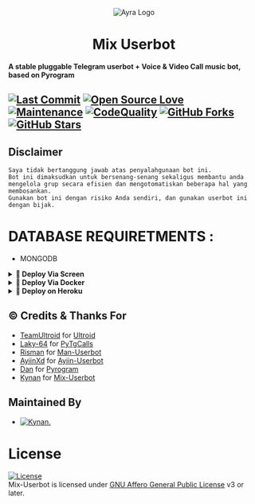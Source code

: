<p align="center">
  <img src="https://telegra.ph//file/19b336da463a05d7d8f8c.jpg" alt="Ayra Logo">
</p>
<h1 align="center">
  <b>Mix Userbot</b>
</h1>

<b>A stable pluggable Telegram userbot + Voice & Video Call music bot, based on Pyrogram</b>


[![Last Commit](https://img.shields.io/github/last-commit/naya1503/Mix-Userbot?color=red&logo=github&logoColor=blue&style=for-the-badge)](https://github.com/naya1503/Mix-Userbot/commits)
[![Open Source Love](https://badges.frapsoft.com/os/v2/open-source.png?v=103)](https://github.com/naya1503/Mix-Userbot)
[![Maintenance](https://img.shields.io/badge/Maintained%3F-Yes-blue)](https://GitHub.com/naya1503/Mix-Userbot/graphs/commit-activity)
[![CodeQuality](https://img.shields.io/codacy/grade/a723cb464d5a4d25be3152b5d71de82d?color=blue&logo=codacy)](https://app.codacy.com/gh/naya1503/Mix-Userbot/dashboard)
[![GitHub Forks](https://img.shields.io/github/forks/naya1503/Mix-Userbot?&logo=github)](https://github.com/naya1503/Mix-Userbot/fork)
[![GitHub Stars](https://img.shields.io/github/stars/naya1503/Mix-Userbot?&logo=github)](https://github.com/naya1503/Mix-Userbot/stargazers)
----

## Disclaimer

```
Saya tidak bertanggung jawab atas penyalahgunaan bot ini.
Bot ini dimaksudkan untuk bersenang-senang sekaligus membantu anda
mengelola grup secara efisien dan mengotomatiskan beberapa hal yang membosankan.
Gunakan bot ini dengan risiko Anda sendiri, dan gunakan userbot ini dengan bijak.
```

# DATABASE REQUIRETMENTS :
- MONGODB


<details>
<summary><b>🔗 Deploy Via Screen</b></summary>
<br>

• `sudo apt-get update && sudo apt-get upgrade -y`

• `sudo pip3 install -U pip`

• `sudo apt-get install python3-pip ffmpeg -y`

 • `git clone https://github.com/naya1503/Mix-Userbot`

 • `cd Mix-Userbot`

 • `pip3 install -r req*`

 • `cp .env.sample .env`

 • `nano .env`
 
  - isi vars .env api_id, api_hash, mongo_uri, db_name, session, owner_id
  - Jika sudah 
  - ketik ctrl + S
  - ctrl + X

 • `screen -S mix`

 • `bash run.sh`

</details>

<details>
<summary><b>🔗 Deploy Via Docker</b></summary>
<br>

• `curl -sSL https://get.docker.com | sh`

 • `git clone https://github.com/naya1503/Mix-Userbot`

 • `cd Mix-Userbot`

 • `cp .env.sample .env`

 • `nano .env`
 
  - isi vars .env api_id, api_hash, session, mongo_uri, db_name, owner_id
  - Jika sudah 
  - ketik ctrl + S
  - ctrl + X

 • `docker build . -t mix`

 • `docker run --name namalu --env-file .env -d -t mix`

</details>

<details>
<summary><b>🔗 Deploy on Heroku</b></summary>
<br>
• Silakan isi vars yang diperlukan api_id, api_hash, session, heroku_api, heroku_app_name, mongo_uri, db_name, dan owner_id

<h3 align="center">Click The Button</h3>
<a align="center" href="https://dashboard.heroku.com/new?template=https://github.com/naya1503/Mix-Userbot"><img src="https://www.herokucdn.com/deploy/button.svg"></a>
</div>

</details>


## © Credits & Thanks For
* [TeamUltroid](https://github.com/TeamUltroid) for [Ultroid](https://github.com/TeamUltroid/Ultroid)
* [Laky-64](https://github.com/Laky-64) for [PyTgCalls](https://github.com/pytgcalls/pytgcalls)
* [Risman](https://github.com/mrismanaziz) for [Man-Userbot](https://github.com/mrismanaziz/Man-Userbot)
* [AyiinXd](https://github.com/AyiinXd) for [Ayiin-Userbot](https://github.com/AyiinXd/Ayiin-Userbot)
* [Dan](https://github.com/delivrance) for [Pyrogram](https://github.com/pyrogram/pyrogram)
* [Kynan](https://github.com/naya1503) for [Mix-Userbot](https://github.com/naya1503/Mix-Userbot)

## Maintained By
* [![Kynan.](https://img.shields.io/static/v1?label=Ky&message=nan&color=critical)](https://t.me/kenapanan)




# License
[![License](https://www.gnu.org/graphics/agplv3-155x51.png)](LICENSE)   
Mix-Userbot is licensed under [GNU Affero General Public License](https://www.gnu.org/licenses/agpl-3.0.en.html) v3 or later.
